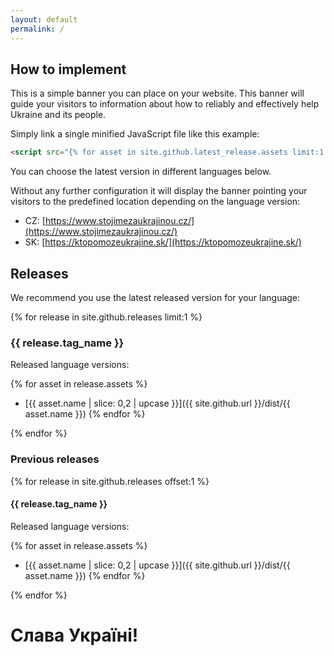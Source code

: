 ```yaml
---
layout: default
permalink: /
---
```


## How to implement

This is a simple banner you can place on your website. This banner will guide your visitors to information about how to reliably and effectively help Ukraine and its people.

Simply link a single minified JavaScript file like this example:

```html
<script src="{% for asset in site.github.latest_release.assets limit:1 %}{{ site.github.url }}/dist/{{ asset.name }}{% endfor %}"></script>
```

You can choose the latest version in different languages below. 

Without any further configuration it will display the banner pointing your visitors to the predefined location depending on the language version:

* CZ: [https://www.stojimezaukrajinou.cz/](https://www.stojimezaukrajinou.cz/)
* SK: [https://ktopomozeukrajine.sk/](https://ktopomozeukrajine.sk/)

## Releases

We recommend you use the latest released version for your language: 

{% for release in site.github.releases limit:1 %}

### {{ release.tag_name }}

Released language versions:

{% for asset in release.assets %}
* [{{ asset.name | slice: 0,2 | upcase }}]({{ site.github.url }}/dist/{{ asset.name }})
{% endfor %}

{% endfor %}

### Previous releases

{% for release in site.github.releases offset:1 %}

#### {{ release.tag_name }}

Released language versions:

{% for asset in release.assets %}
* [{{ asset.name | slice: 0,2 | upcase }}]({{ site.github.url }}/dist/{{ asset.name }})
  {% endfor %}

{% endfor %}

# Слава Україні!
